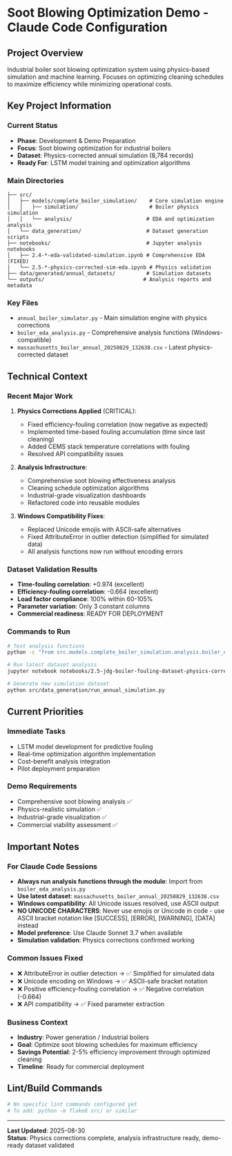# Soot Blowing Optimization Demo - Claude Code Configuration

## Project Overview
Industrial boiler soot blowing optimization system using physics-based simulation and machine learning. Focuses on optimizing cleaning schedules to maximize efficiency while minimizing operational costs.

## Key Project Information

### Current Status
- **Phase**: Development & Demo Preparation  
- **Focus**: Soot blowing optimization for industrial boilers
- **Dataset**: Physics-corrected annual simulation (8,784 records)
- **Ready For**: LSTM model training and optimization algorithms

### Main Directories
```
├── src/
│   ├── models/complete_boiler_simulation/    # Core simulation engine
│   │   ├── simulation/                       # Boiler physics simulation
│   │   └── analysis/                        # EDA and optimization analysis
│   └── data_generation/                     # Dataset generation scripts
├── notebooks/                               # Jupyter analysis notebooks
│   ├── 2.4-*-eda-validated-simulation.ipynb # Comprehensive EDA (FIXED)
│   └── 2.5-*-physics-corrected-sim-eda.ipynb # Physics validation
├── data/generated/annual_datasets/          # Simulation datasets
└── outputs/                                # Analysis reports and metadata
```

### Key Files
- `annual_boiler_simulator.py` - Main simulation engine with physics corrections
- `boiler_eda_analysis.py` - Comprehensive analysis functions (Windows-compatible)
- `massachusetts_boiler_annual_20250829_132638.csv` - Latest physics-corrected dataset

## Technical Context

### Recent Major Work
1. **Physics Corrections Applied** (CRITICAL):
   - Fixed efficiency-fouling correlation (now negative as expected)
   - Implemented time-based fouling accumulation (time since last cleaning)
   - Added CEMS stack temperature correlations with fouling
   - Resolved API compatibility issues

2. **Analysis Infrastructure**:
   - Comprehensive soot blowing effectiveness analysis
   - Cleaning schedule optimization algorithms
   - Industrial-grade visualization dashboards
   - Refactored code into reusable modules

3. **Windows Compatibility Fixes**:
   - Replaced Unicode emojis with ASCII-safe alternatives
   - Fixed AttributeError in outlier detection (simplified for simulated data)
   - All analysis functions now run without encoding errors

### Dataset Validation Results
- **Time-fouling correlation**: +0.974 (excellent)
- **Efficiency-fouling correlation**: -0.664 (excellent) 
- **Load factor compliance**: 100% within 60-105%
- **Parameter variation**: Only 3 constant columns
- **Commercial readiness**: READY FOR DEPLOYMENT

### Commands to Run
```bash
# Test analysis functions
python -c "from src.models.complete_boiler_simulation.analysis.boiler_eda_analysis import run_comprehensive_analysis"

# Run latest dataset analysis
jupyter notebook notebooks/2.5-jdg-boiler-fouling-dataset-physics-corrected-sim-eda.ipynb

# Generate new simulation dataset
python src/data_generation/run_annual_simulation.py
```

## Current Priorities

### Immediate Tasks
- LSTM model development for predictive fouling
- Real-time optimization algorithm implementation
- Cost-benefit analysis integration
- Pilot deployment preparation

### Demo Requirements
- Comprehensive soot blowing analysis ✅
- Physics-realistic simulation ✅
- Industrial-grade visualization ✅ 
- Commercial viability assessment ✅

## Important Notes

### For Claude Code Sessions
- **Always run analysis functions through the module**: Import from `boiler_eda_analysis.py` 
- **Use latest dataset**: `massachusetts_boiler_annual_20250829_132638.csv`
- **Windows compatibility**: All Unicode issues resolved, use ASCII output
- **NO UNICODE CHARACTERS**: Never use emojis or Unicode in code - use ASCII bracket notation like [SUCCESS], [ERROR], [WARNING], [DATA] instead
- **Model preference**: Use Claude Sonnet 3.7 when available
- **Simulation validation**: Physics corrections confirmed working

### Common Issues Fixed
- ❌ AttributeError in outlier detection → ✅ Simplified for simulated data
- ❌ Unicode encoding on Windows → ✅ ASCII-safe bracket notation
- ❌ Positive efficiency-fouling correlation → ✅ Negative correlation (-0.664)
- ❌ API compatibility → ✅ Fixed parameter extraction

### Business Context
- **Industry**: Power generation / Industrial boilers
- **Goal**: Optimize soot blowing schedules for maximum efficiency
- **Savings Potential**: 2-5% efficiency improvement through optimized cleaning
- **Timeline**: Ready for commercial deployment

## Lint/Build Commands
```bash
# No specific lint commands configured yet
# To add: python -m flake8 src/ or similar
```

---
**Last Updated**: 2025-08-30  
**Status**: Physics corrections complete, analysis infrastructure ready, demo-ready dataset validated